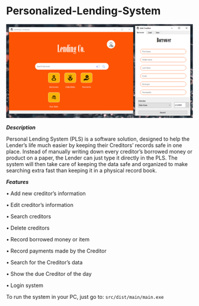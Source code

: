 # Personalized-Lending-System

![Screenshot](https://github.com/edenroseFR/Personalized-Lending-System/blob/main/screenshot.PNG)

***Description***

Personal Lending System (PLS) is a software solution, designed to help the Lender’s life much easier by keeping their Creditors’ records safe in one place. Instead of manually writing down every creditor’s borrowed money or product on a paper, the Lender can just type it directly in the PLS. The system will then take care of keeping the data safe and organized to make searching extra fast than keeping it in a physical record book.

***Features***

•	Add new creditor’s information

•	Edit creditor’s information

•	Search creditors

•	Delete creditors

•	Record borrowed money or item

•	Record payments made by the Creditor

•	Search for the Creditor’s data

•	Show the due Creditor of the day

•	Login system


To run the system in your PC, just go to:
```src/dist/main/main.exe```
